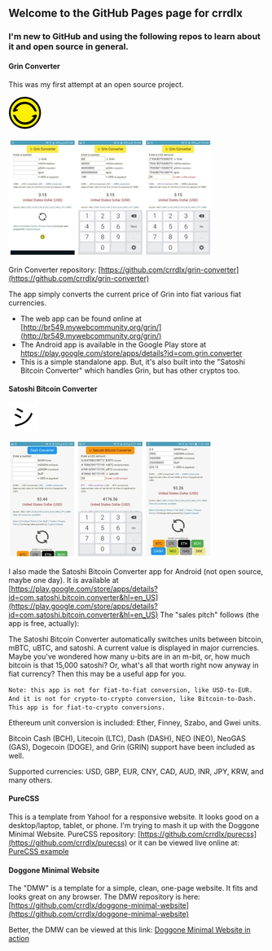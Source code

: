 ## Welcome to the GitHub Pages page for crrdlx

### I'm new to GitHub and using the following repos to learn about it and open source in general.

#### Grin Converter

This was my first attempt at an open source project.

![Grin Converter Logo](https://raw.githubusercontent.com/crrdlx/crrdlx.github.io/master/images/grin-converter.png)

![Grin Converter Logo](https://raw.githubusercontent.com/crrdlx/crrdlx.github.io/master/images/grin_app.jpg)

Grin Converter repository: [https://github.com/crrdlx/grin-converter](https://github.com/crrdlx/grin-converter)

The app simply converts the current price of Grin into fiat various fiat currencies.
* The web app can be found online at [http://br549.mywebcommunity.org/grin/](http://br549.mywebcommunity.org/grin/)
* The Android app is available in the Google Play store at <a href="https://play.google.com/store/apps/details?id=com.grin.converter">https://play.google.com/store/apps/details?id=com.grin.converter</a>
* This is a simple standalone app. But, it's also built into the "Satoshi Bitcoin Converter" which handles Grin, but has other cryptos too.

#### Satoshi Bitcoin Converter

![shi image](https://raw.githubusercontent.com/crrdlx/crrdlx.github.io/master/images/shi.png)

![Grin Converter Logo](https://raw.githubusercontent.com/crrdlx/crrdlx.github.io/master/images/satoshi_app.jpg)

I also made the Satoshi Bitcoin Converter app for Android (not open source, maybe one day). It is available at [https://play.google.com/store/apps/details?id=com.satoshi.bitcoin.converter&hl=en_US](https://play.google.com/store/apps/details?id=com.satoshi.bitcoin.converter&hl=en_US) The "sales pitch" follows (the app is free, actually):

The Satoshi Bitcoin Converter automatically switches units between bitcoin, mBTC, uBTC, and satoshi. A current value is displayed in major currencies. Maybe you've wondered how many u-bits are in an m-bit, or, how much bitcoin is that 15,000 satoshi? Or, what's all that worth right now anyway in fiat currency? Then this may be a useful app for you. 

`Note: this app is not for fiat-to-fiat conversion, like USD-to-EUR. And it is not for crypto-to-crypto conversion, like Bitcoin-to-Dash. This app is for fiat-to-crypto conversions.`

Ethereum unit conversion is included: Ether, Finney, Szabo, and Gwei units.

Bitcoin Cash (BCH), Litecoin (LTC), Dash (DASH), NEO (NEO), NeoGAS (GAS), Dogecoin (DOGE), and Grin (GRIN) support have been included as well. 

Supported currencies: USD, GBP, EUR, CNY, CAD, AUD, INR, JPY, KRW, and many others.

#### PureCSS
This is a template from Yahoo! for a responsive website. It looks good on a desktop/laptop, tablet, or phone. I'm trying to mash it up with the Doggone Minimal Website.
PureCSS repository: [https://github.com/crrdlx/purecss](https://github.com/crrdlx/purecss) or it can be viewed live online at: [PureCSS example](http://br549.mywebcommunity.org/pure/)

#### Doggone Minimal Website

The "DMW" is a template for a simple, clean, one-page website. It fits and looks great on any browser.
The DMW repository is here: [https://github.com/crrdlx/doggone-minimal-website](https://github.com/crrdlx/doggone-minimal-website)

Better, the DMW can be viewed at this link: [Doggone Minimal Website in action](https://crrdlx.github.io/pages/dmw.html)
